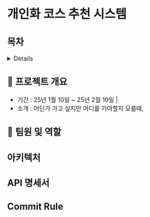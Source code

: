 # 개인화 코스 추천 시스템
## 목차
<details>


  
- [프로젝트개요](#프로젝트-개요)
- [팀원 및 개인 역할](#팀원-및-역할)
- [아키텍처](#아키텍처)
- [API 명세서](#API-명세서)
- [Commit Ruel](#Commit_Rule)
  

</details>

## 📌 프로젝트 개요

*  기간 :  25년 1월 10일 ~ 25년 2월 10일 |
*  소개 :
    어딘가 가고 싶지만 어디를 가야할지 모를때,

## 👥 팀원 및 역할
## 아키텍처
## API 명세서 
## Commit Rule




